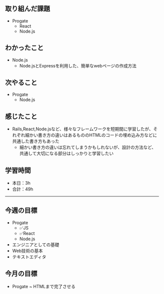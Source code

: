 ## 取り組んだ課題

- Progate
  - React
  - Node.js

## わかったこと

- Node.js
  - Node.jsとExpressを利用した、簡単なwebページの作成方法

## 次やること

- Progate
  - Node.js

## 感じたこと

- Rails,React,Node.jsなど、様々なフレームワークを短期間に学習したが、それぞれ細かい書き方の違いはあるもののHTMLのコードの埋め込み方などに共通した書き方もあった
  - 細かい書き方の違いは忘れてしまうかもしれないが、設計の方法など、共通して大切になる部分はしっかりと学習したい

## 学習時間

- 本日：3h
- 合計：49h

---

## 今週の目標

- Progate
  - ✅JS
  - ✅React
  - Node.js
- エンジニアとしての基礎
- Web技術の基本
- テキストエディタ

## 今月の目標

- Progate ~ HTMLまで完了させる
